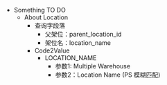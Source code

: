 * Something TO DO
    * About Location
        * 查询字段落
            * 父架位：parent_location_id
            * 架位名：location_name
        * Code2Value
            * LOCATION_NAME
                * 参数1: Multiple Warehouse
                * 参数2：Location Name (PS 模糊匹配)
